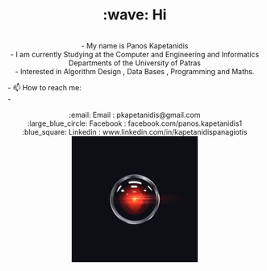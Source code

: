  <h1 style="text-align:center;"> :wave: Hi</h1>

<p align="center">
                        
 <br>
- My name is Panos Kapetanidis <br>
- I am currently Studying at the Computer and Engineering and Informatics Departments of the University of Patras<br>
- Interested in Algorithm Design , Data Bases , Programming and Maths. <br>
 </p>
- 📫 How to reach me: <br>
- <p align="center">
    :email:  Email : pkapetanidis@gmail.com <br>
    :large_blue_circle: Facebook : facebook.com/panos.kapetanidis1 <br>
    :blue_square: Linkedin : www.linkedin.com/in/kapetanidispanagiotis <br>

<a href="LINK_TO_REPO">
  <img src="https://github.com/CaptainAlready/CaptainAlready/blob/main/aIlJMZc.gif" alt="Gif" width="250" height="250">
</a>
  </p>


